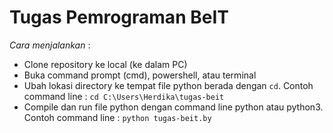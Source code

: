 # Tugas Pemrograman BeIT
*Cara menjalankan* :
- Clone repository ke local (ke dalam PC)
- Buka command prompt (cmd), powershell, atau terminal
- Ubah lokasi directory ke tempat file python berada dengan `cd`. Contoh command line : `cd C:\Users\Herdika\tugas-beit`
- Compile dan run file python dengan command line python atau python3. Contoh command line : `python tugas-beit.by`
